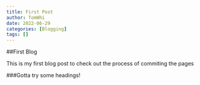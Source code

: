 ```yaml
---
title: First Post
author: TomWhi
date: 2022-06-29
categories: [Blogging]
tags: []
---
```


##First Blog

This is my first blog post to check out the process of commiting the pages

###Gotta try some headings! 